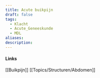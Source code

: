 ```yaml
---
title: Acute buikpijn
draft: false
tags:
  - Klacht
  - Acute_Geneeskunde
  - MDL
aliases: 
description:
---
```











#### Links
[[Buikpijn]]
[[Topics/Structuren/Abdomen]]
